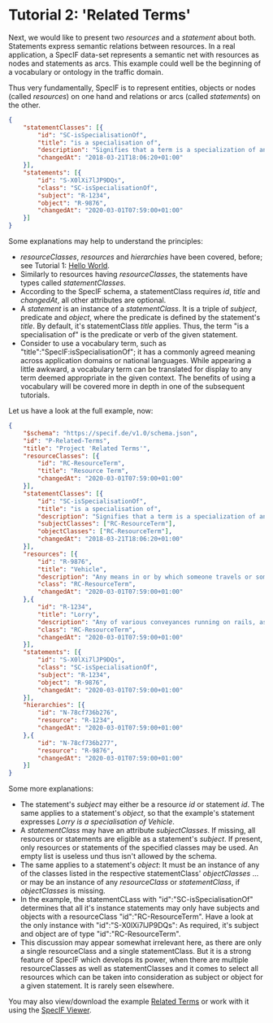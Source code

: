 # Tutorial 2: 'Related Terms'

Next, we would like to present two *resources* and a *statement* about both. Statements express semantic relations between resources. In a real application, a SpecIF data-set represents a semantic net with resources as nodes and statements as arcs. This example could well be the beginning of a vocabulary or ontology in the traffic domain.

Thus very fundamentally, SpecIF is to represent entities, objects or nodes (called *resources*) on one hand and relations or arcs (called *statements*) on the other.

```json
{
    "statementClasses": [{
        "id": "SC-isSpecialisationOf",
        "title": "is a specialisation of",
        "description": "Signifies that a term is a specialization of another, such as 'Passenger Car' and 'Vehicle'.",
        "changedAt": "2018-03-21T18:06:20+01:00"
    }],
    "statements": [{
        "id": "S-X0lXi7lJP9DQs",
        "class": "SC-isSpecialisationOf",
        "subject": "R-1234",
        "object": "R-9876",
        "changedAt": "2020-03-01T07:59:00+01:00"
    }]
}
```

Some explanations may help to understand the principles:
- *resourceClasses*, *resources* and *hierarchies* have been covered, before; see Tutorial 1: [Hello World](./01_Hello-World.md).
- Similarly to resources having *resourceClasses*, the statements have types called *statementClasses*.
- According to the SpecIF schema, a statementClass requires *id*, *title* and *changedAt*, all other attributes are optional.
- A *statement* is an instance of a *statementClass*. It is a triple of *subject*, predicate and *object*, where the predicate is defined by the statement's *title*. By default, it's statementClass *title* applies. Thus, the term \"is a specialisation of\" is the predicate or verb of the given statement.
- Consider to use a vocabulary term, such as \"title\":\"SpecIF:isSpecialisationOf\"; it has a commonly agreed meaning across application domains or national languages. While appearing a little awkward, a vocabulary term can be translated for display to any term deemed appropriate in the given context. The benefits of using a vocabulary will be covered more in depth in one of the subsequent tutorials.

Let us have a look at the full example, now:

```json
{
    "$schema": "https://specif.de/v1.0/schema.json",
    "id": "P-Related-Terms",
    "title": "Project 'Related Terms'",
    "resourceClasses": [{
        "id": "RC-ResourceTerm",
        "title": "Resource Term",
        "changedAt": "2020-03-01T07:59:00+01:00"
    }],
    "statementClasses": [{
        "id": "SC-isSpecialisationOf",
        "title": "is a specialisation of",
        "description": "Signifies that a term is a specialization of another, such as 'Passenger Car' and 'Vehicle'.",
        "subjectClasses": ["RC-ResourceTerm"],
        "objectClasses": ["RC-ResourceTerm"],
        "changedAt": "2018-03-21T18:06:20+01:00"
    }],
    "resources": [{
        "id": "R-9876",
        "title": "Vehicle",
        "description": "Any means in or by which someone travels or something is carried or conveyed; a means of conveyance or transport. (Source: dictionary.com)",
        "class": "RC-ResourceTerm",
        "changedAt": "2020-03-01T07:59:00+01:00"
    },{
        "id": "R-1234",
        "title": "Lorry",
        "description": "Any of various conveyances running on rails, as for transporting material in a mine or factory. (Source: dictionary.com)",
        "class": "RC-ResourceTerm",
        "changedAt": "2020-03-01T07:59:00+01:00"
    }],
    "statements": [{
        "id": "S-X0lXi7lJP9DQs",
        "class": "SC-isSpecialisationOf",
        "subject": "R-1234",
        "object": "R-9876",
        "changedAt": "2020-03-01T07:59:00+01:00"
    }],
    "hierarchies": [{
        "id": "N-78cf736b276",
        "resource": "R-1234",
        "changedAt": "2020-03-01T07:59:00+01:00"
    },{
        "id": "N-78cf736b277",
        "resource": "R-9876",
        "changedAt": "2020-03-01T07:59:00+01:00"
    }]
}
```

Some more explanations:
- The statement's *subject* may either be a resource *id* or statement *id*. The same applies to a statement's *object*, so that the example's statement expresses *Lorry is a specialisation of Vehicle*.
- A *statementClass* may have an attribute *subjectClasses*. If missing, all resources or statements are eligible as a statement's *subject*. If present, only resources or statements of the specified classes may be used. An empty list is useless und thus isn't allowed by the schema.
- The same applies to a statement's *object*: It must be an instance of any of the classes listed in the respective statementClass' *objectClasses* ... or may be an instance of any *resourceClass* or *statementClass*, if *objectClasses* is missing.
- In the example, the statementCLass with \"id\":\"SC-isSpecialisationOf\" determines that all it's instance statements may only have subjects and objects with a resourceClass \"id\":\"RC-ResourceTerm\". Have a look at the only instance with \"id\":\"S-X0lXi7lJP9DQs\": As required, it's subject and object are of type \"id\":\"RC-ResourceTerm\".
- This discussion may appear somewhat irrelevant here, as there are only a single resourceClass and a single statementClass. But it is a strong feature of SpecIF which develops its power, when there are multiple resourceClasses as well as statementClasses and it comes to select all resources which can be taken into consideration as subject or object for a given statement. It is rarely seen elsewhere. 

You may also view/download the example [Related Terms](http://specif.de/examples/02_Related-Terms.specif "SpecIF Example \'Related Terms\'") or work with it using the [SpecIF Viewer](http://specif.de/apps/view.html#import=../examples/02_Related-Terms.specif).
